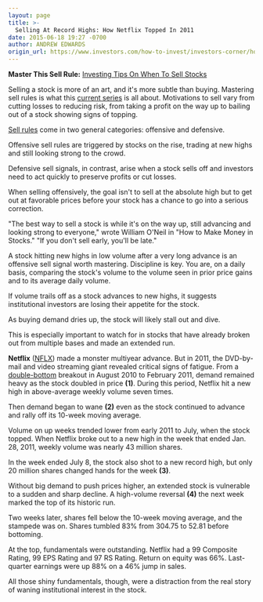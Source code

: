 ```yaml
---
layout: page
title: >-
  Selling At Record Highs: How Netflix Topped In 2011
date: 2015-06-18 19:27 -0700
author: ANDREW EDWARDS
origin_url: https://www.investors.com/how-to-invest/investors-corner/how-netflix-topped-in-2011/
---
```


**Master This Sell Rule:** [Investing Tips On When To Sell Stocks](https://www.investors.com/special-report/756667-master-this-sell-rule-investing-tips-on-when-to-sell-your-stocks.aspx)

Selling a stock is more of an art, and it's more subtle than buying. Mastering sell rules is what this [current series](https://www.investors.com/special-report/756667-master-this-sell-rule-investing-tips-on-when-to-sell-your-stocks.aspx) is all about. Motivations to sell vary from cutting losses to reducing risk, from taking a profit on the way up to bailing out of a stock showing signs of topping.

[Sell rules](http://education.investors.com/courselandingpage.aspx?id=735788) come in two general categories: offensive and defensive.

Offensive sell rules are triggered by stocks on the rise, trading at new highs and still looking strong to the crowd.

Defensive sell signals, in contrast, arise when a stock sells off and investors need to act quickly to preserve profits or cut losses.

When selling offensively, the goal isn't to sell at the absolute high but to get out at favorable prices before your stock has a chance to go into a serious correction.

"The best way to sell a stock is while it's on the way up, still advancing and looking strong to everyone," wrote William O'Neil in "How to Make Money in Stocks." "If you don't sell early, you'll be late."

A stock hitting new highs in low volume after a very long advance is an offensive sell signal worth mastering. Discipline is key. You are, on a daily basis, comparing the stock's volume to the volume seen in prior price gains and to its average daily volume.

If volume trails off as a stock advances to new highs, it suggests institutional investors are losing their appetite for the stock.

As buying demand dries up, the stock will likely stall out and dive.

This is especially important to watch for in stocks that have already broken out from multiple bases and made an extended run.

**Netflix** ([NFLX](https://research.investors.com/quote.aspx?symbol=NFLX)) made a monster multiyear advance. But in 2011, the DVD-by-mail and video streaming giant revealed critical signs of fatigue. From a [double-bottom](http://education.investors.com/lesson.aspx?id=736315&sourceid=735787&page=2) breakout in August 2010 to February 2011, demand remained heavy as the stock doubled in price **(1)**. During this period, Netflix hit a new high in above-average weekly volume seven times.

Then demand began to wane **(2)** even as the stock continued to advance and rally off its 10-week moving average.

Volume on up weeks trended lower from early 2011 to July, when the stock topped. When Netflix broke out to a new high in the week that ended Jan. 28, 2011, weekly volume was nearly 43 million shares.

In the week ended July 8, the stock also shot to a new record high, but only 20 million shares changed hands for the week **(3)**.

Without big demand to push prices higher, an extended stock is vulnerable to a sudden and sharp decline. A high-volume reversal **(4)** the next week marked the top of its historic run.

Two weeks later, shares fell below the 10-week moving average, and the stampede was on. Shares tumbled 83% from 304.75 to 52.81 before bottoming.

At the top, fundamentals were outstanding. Netflix had a 99 Composite Rating, 99 EPS Rating and 97 RS Rating. Return on equity was 66%. Last-quarter earnings were up 88% on a 46% jump in sales.

All those shiny fundamentals, though, were a distraction from the real story of waning institutional interest in the stock.
